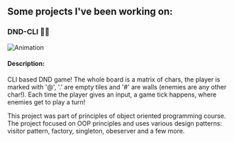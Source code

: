 ## Some projects I've been working on:
### DND-CLI 🧙‍♂️
![Animation](https://user-images.githubusercontent.com/59761605/127750908-ff88399d-46b1-4c21-9b37-5f9db8e7b5ce.gif)
#### Description:
CLI based DND game! The whole board is a matrix of chars, the player is marked with '@', '.' are empty tiles and '#' are walls (enemies are any other char!). Each time the player gives an input, a game tick happens, where enemies get to play a turn!

This project was part of principles of object oriented programming course. The project focused on OOP principles and uses various design patterns: visitor pattern, factory, singleton, obeserver and a few more.
